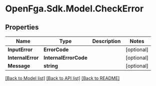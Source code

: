 # OpenFga.Sdk.Model.CheckError

## Properties

Name | Type | Description | Notes
------------ | ------------- | ------------- | -------------
**InputError** | **ErrorCode** |  | [optional] 
**InternalError** | **InternalErrorCode** |  | [optional] 
**Message** | **string** |  | [optional] 

[[Back to Model list]](../README.md#models) [[Back to API list]](../README.md#api-endpoints) [[Back to README]](../README.md)

